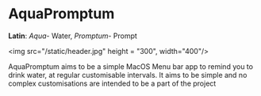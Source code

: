 # AquaPromptum

**Latin**: _Aqua_- Water, _Promptum_- Prompt

<img src="/static/header.jpg" height = "300", width="400"/>

AquaPromptum aims to be a simple MacOS Menu bar app to remind you to drink water, at regular customisable intervals. It aims to be simple and no complex 
customisations are intended to be a part of the project


